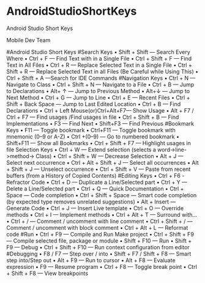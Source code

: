 # AndroidStudioShortKeys
Android Studio Short Keys

Mobile Dev Team

#Android Studio Short Keys
#Search Keys
•	Shift + Shift — Search Every Where
•	Ctrl + F — Find Text with in a Single File
•	Ctrl + Shift + F — Find Text in All Files
•	Ctrl + R — Replace Selected Text in a Single File
•	Ctrl + Shift + R — Replace Selected Text in all Files (Be Careful while Using This)
•	Ctrl + Shift + A —Search for IDE Commands
#Navigation Keys
•	Ctrl + N — Navigate to Class
•	Ctrl + Shift + N — Navigate to a File
•	Ctrl + B — Jump to Declarations
•	Alt+ ↑ — Jump to Previous Method
•	Alt+↓ — Jump to Next Method
•	Ctrl + G — Jump to Line
•	Ctrl + E — Recent Files
•	Ctrl + Shift + Back Space — Jump to Last Edited Location
•	Ctrl + B — Find Declarations
•	Ctrl + Left Mouse(or)Ctrl+Alt+F7— Show Usage
•	Alt + F7 / Ctrl + F7 — Find usages /Find usages in file
•	Ctrl + Shift + B — Find Implementations
•	F3 — Find Next
•	Shift+F3 — Find Previous
#Bookmark Keys
•	F11 — Toggle bookmark
•	Ctrl+F11 — Toggle bookmark with mnemonic (0–9 or A-Z)
•	Ctrl +(0–9) — Go to numbered bookmark
•	Shift+F11 — Show all Bookmarks
•	Ctrl + Shift + F7 — Highlight usages in file
Selection Keys
•	Ctrl + W — Extend selection (selects a word->line->method-> Class)
•	Ctrl + Shift + W — Decrease Selection
•	Alt + J — Select next occurrence
•	Ctrl + Alt + Shift + J — Select all occurrences
•	Alt + Shift + J — Unselect occurrence
•	Ctrl + Shift + V — Paste from recent buffers (from a History of Copied Contents)
#Editing Keys
•	Ctrl + F6 -Refractor Code
•	Ctrl + D — Duplicate a Line/Selected part
•	Ctrl + Y — Delete a Line/Selected part
•	Ctrl + Q — Quick Documentation
•	Ctrl + Space — Code completion
•	Ctrl + Shift + Space — Smart code completion (by expected type removes unrelated suggestions)
•	Alt + Insert — Generate Code
•	Ctrl + J — Insert Live template
•	Ctrl + O — Override methods
•	Ctrl + I — Implement methods
•	Ctrl + Alt + T — Surround with…
•	Ctrl + / — Comment / uncomment with line comment
•	Ctrl + Shift + / — Comment / uncomment with block comment
•	Ctrl + Alt + L — Reformat code
#Run
•	Ctrl + F9 — Compile and Run Make project
•	Ctrl + Shift + F9 — Compile selected file, package or module
•	Shift + F10 — Run
•	Shift + F9 — Debug
•	Ctrl + Shift + F10 — Run context configuration from editor
#Debugging
•	F8 / F7 — Step over / into
•	Shift + F7 / Shift + F8 — Smart step into/Step out
•	Alt + F9 — Run to cursor
•	Alt + F8 — Evaluate expression
•	F9 — Resume program
•	Ctrl + F8 — Toggle break point
•	Ctrl + Shift + F8 — View breakpoints


